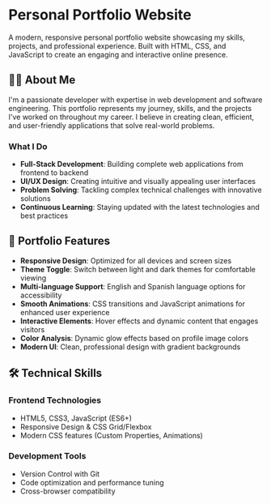 # Personal Portfolio Website

A modern, responsive personal portfolio website showcasing my skills, projects, and professional experience. Built with HTML, CSS, and JavaScript to create an engaging and interactive online presence.

## 👨‍💻 About Me

I'm a passionate developer with expertise in web development and software engineering. This portfolio represents my journey, skills, and the projects I've worked on throughout my career. I believe in creating clean, efficient, and user-friendly applications that solve real-world problems.

### What I Do
- **Full-Stack Development**: Building complete web applications from frontend to backend
- **UI/UX Design**: Creating intuitive and visually appealing user interfaces
- **Problem Solving**: Tackling complex technical challenges with innovative solutions
- **Continuous Learning**: Staying updated with the latest technologies and best practices

## 🌟 Portfolio Features

- **Responsive Design**: Optimized for all devices and screen sizes
- **Theme Toggle**: Switch between light and dark themes for comfortable viewing
- **Multi-language Support**: English and Spanish language options for accessibility
- **Smooth Animations**: CSS transitions and JavaScript animations for enhanced user experience
- **Interactive Elements**: Hover effects and dynamic content that engages visitors
- **Color Analysis**: Dynamic glow effects based on profile image colors
- **Modern UI**: Clean, professional design with gradient backgrounds

## 🛠️ Technical Skills

### Frontend Technologies
- HTML5, CSS3, JavaScript (ES6+)
- Responsive Design & CSS Grid/Flexbox
- Modern CSS features (Custom Properties, Animations)

### Development Tools
- Version Control with Git
- Code optimization and performance tuning
- Cross-browser compatibility
